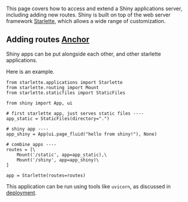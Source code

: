 This page covers how to access and extend a Shiny applications server, including adding new routes. Shiny is built on top of the web server framework [Starlette](https://www.starlette.io/), which allows a wide range of customization.

## Adding routes [Anchor](https://shiny.posit.co/py/docs/routing.html\#adding-routes)

Shiny apps can be put alongside each other, and other starlette applications.

Here is an example.

```sourceCode python
from starlette.applications import Starlette
from starlette.routing import Mount
from starlette.staticfiles import StaticFiles

from shiny import App, ui

# first starlette app, just serves static files ----
app_static = StaticFiles(directory=".")

# shiny app ----
app_shiny = App(ui.page_fluid("hello from shiny!"), None)

# combine apps ----
routes = [\
    Mount('/static', app=app_static),\
    Mount('/shiny', app=app_shiny)\
]

app = Starlette(routes=routes)
```

This application can be run using tools like `uvicorn`, as discussed in [deployment](https://shiny.posit.co/py/get-started/deploy-on-prem.html).